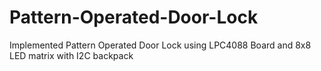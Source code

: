 # Pattern-Operated-Door-Lock
Implemented Pattern Operated Door Lock using LPC4088 Board and 8x8 LED matrix with I2C backpack
